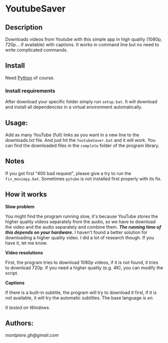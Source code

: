 # YoutubeSaver

## Description
Downloads videos from Youtube with this simple app in high quality (1080p, 720p... if available) with captions. 
It works in command line but no need to write complicated commands.

## Install
Need [Python](https://www.python.org/downloads/) of course.

### Install requirements

After download your specific folder simply run `setup.bat`. It will download and install all dependencies
in a virtual environment automatically.

## Usage:
Add as many YouTube (full) links as you want in a new line to the downloads.txt file.
And just hit the `YoutubeSaver.bat` and it will work.
You can find the downloaded files in the `complete` folder of the program library.


## Notes
If you got first "400 bad request", please give a try to run the `fix_moviepy.bat`. 
Sometimes `pytube` is not installed first properly with its fix.

## How it works
**Slow problem**

You might find the program running slow, it's because YouTube stores the higher quality videos separately from the audio, so we have to download the video and the audio separately and combine them.
___The running time of this depends on your hardware.___
I haven't found a better solution for downloading a higher quality video. I did a lot of research though. If you have it, let me know. 

**Video resolutions**

First, the program tries to download 1080p videos, if it is not found, it tries to download 720p. If you need a higher quality (e.g. 4K), you can modify the script.

**Captions**

If there is a built-in subtitle, the program will try to download it first, if it is not available, it will try the automatic subtitles. The base language is _en_.

_It tested on Windows._

## Authors:
_montpiere.gh@gmail.com_